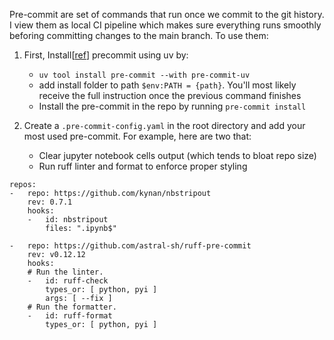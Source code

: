 Pre-commit are set of commands that run once we commit to the git history. I view them as local CI pipeline which makes sure
everything runs smoothly beforing committing changes to the main branch. To use them:

1. First, Install[[ref](https://adamj.eu/tech/2025/05/07/pre-commit-install-uv/)] precommit using uv by: 
    * `uv tool install pre-commit --with pre-commit-uv`
    * add install folder to path `$env:PATH = {path}`. You'll most likely receive the full instruction once the previous command finishes
    * Install the pre-commit in the repo by running `pre-commit install`

2. Create a `.pre-commit-config.yaml` in the root directory and add your most used pre-commit. For example, here are two that:
    * Clear jupyter notebook cells output (which tends to bloat repo size)
    * Run ruff linter and format to enforce proper styling
```
repos:
-   repo: https://github.com/kynan/nbstripout
    rev: 0.7.1
    hooks:
    -   id: nbstripout
        files: ".ipynb$"

-   repo: https://github.com/astral-sh/ruff-pre-commit
    rev: v0.12.12
    hooks:
    # Run the linter.
    -   id: ruff-check
        types_or: [ python, pyi ]
        args: [ --fix ]
    # Run the formatter.
    -   id: ruff-format
        types_or: [ python, pyi ]
```

